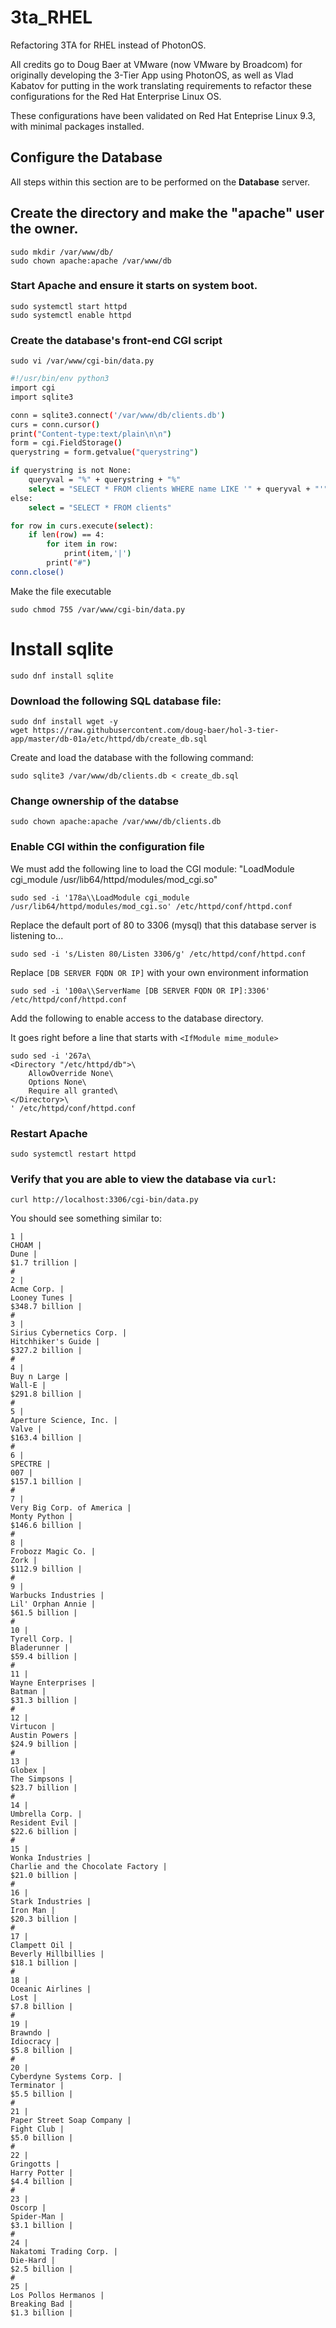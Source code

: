 # 3ta_RHEL
Refactoring 3TA for RHEL instead of PhotonOS.  

All credits go to Doug Baer at VMware (now VMware by Broadcom) for originally developing the 3-Tier App using PhotonOS, as well as Vlad Kabatov for putting in the work translating requirements to refactor these configurations for the Red Hat Enterprise Linux OS.

These configurations have been validated on Red Hat Enteprise Linux 9.3, with minimal packages installed. 

## Configure the Database ##

All steps within this section are to be performed on the __Database__ server.

## Create the directory and make the "apache" user the owner. ##

```
sudo mkdir /var/www/db/
sudo chown apache:apache /var/www/db
```
### Start Apache and ensure it starts on system boot. ###

```
sudo systemctl start httpd
sudo systemctl enable httpd
```

### Create the database's front-end CGI script ###

```
sudo vi /var/www/cgi-bin/data.py
```

```bash
#!/usr/bin/env python3
import cgi
import sqlite3

conn = sqlite3.connect('/var/www/db/clients.db')
curs = conn.cursor()
print("Content-type:text/plain\n\n")
form = cgi.FieldStorage()
querystring = form.getvalue("querystring")

if querystring is not None:
    queryval = "%" + querystring + "%"
    select = "SELECT * FROM clients WHERE name LIKE '" + queryval + "'"
else:
    select = "SELECT * FROM clients"

for row in curs.execute(select):
    if len(row) == 4:
        for item in row:
            print(item,'|')
        print("#")
conn.close()
```
Make the file executable

```
sudo chmod 755 /var/www/cgi-bin/data.py
```

# Install sqlite #

```
sudo dnf install sqlite
```

### Download the following SQL database file: ###

```
sudo dnf install wget -y
wget https://raw.githubusercontent.com/doug-baer/hol-3-tier-app/master/db-01a/etc/httpd/db/create_db.sql
```

Create and load the database with the following command:

```
sudo sqlite3 /var/www/db/clients.db < create_db.sql
```
### Change ownership of the databse ###

```
sudo chown apache:apache /var/www/db/clients.db
```

### Enable CGI within the configuration file ###

We must add the following line to load the CGI module:
"LoadModule cgi_module /usr/lib64/httpd/modules/mod_cgi.so"

```
sudo sed -i '178a\\LoadModule cgi_module /usr/lib64/httpd/modules/mod_cgi.so' /etc/httpd/conf/httpd.conf
```
Replace the default port of 80 to 3306 (mysql) that this database server is listening to...
```
sudo sed -i 's/Listen 80/Listen 3306/g' /etc/httpd/conf/httpd.conf
```
Replace `[DB SERVER FQDN OR IP]` with your own environment information
```
sudo sed -i '100a\\ServerName [DB SERVER FQDN OR IP]:3306' /etc/httpd/conf/httpd.conf
```
Add the following to enable access to the database directory. 

It goes right before a line that starts with `<IfModule mime_module>`

```
sudo sed -i '267a\
<Directory "/etc/httpd/db">\
    AllowOverride None\
    Options None\
    Require all granted\
</Directory>\
' /etc/httpd/conf/httpd.conf
```

### Restart Apache ###
```
sudo systemctl restart httpd
```
### Verify that you are able to view the database via `curl`: ###
```
curl http://localhost:3306/cgi-bin/data.py
```
You should see something similar to:
```
1 |
CHOAM |
Dune |
$1.7 trillion |
#
2 |
Acme Corp. |
Looney Tunes |
$348.7 billion |
#
3 |
Sirius Cybernetics Corp. |
Hitchhiker's Guide |
$327.2 billion |
#
4 |
Buy n Large |
Wall-E |
$291.8 billion |
#
5 |
Aperture Science, Inc. |
Valve |
$163.4 billion |
#
6 |
SPECTRE |
007 |
$157.1 billion |
#
7 |
Very Big Corp. of America |
Monty Python |
$146.6 billion |
#
8 |
Frobozz Magic Co. |
Zork |
$112.9 billion |
#
9 |
Warbucks Industries |
Lil' Orphan Annie |
$61.5 billion |
#
10 |
Tyrell Corp. |
Bladerunner |
$59.4 billion |
#
11 |
Wayne Enterprises |
Batman |
$31.3 billion |
#
12 |
Virtucon |
Austin Powers |
$24.9 billion |
#
13 |
Globex |
The Simpsons |
$23.7 billion |
#
14 |
Umbrella Corp. |
Resident Evil |
$22.6 billion |
#
15 |
Wonka Industries |
Charlie and the Chocolate Factory |
$21.0 billion |
#
16 |
Stark Industries |
Iron Man |
$20.3 billion |
#
17 |
Clampett Oil |
Beverly Hillbillies |
$18.1 billion |
#
18 |
Oceanic Airlines |
Lost |
$7.8 billion |
#
19 |
Brawndo |
Idiocracy |
$5.8 billion |
#
20 |
Cyberdyne Systems Corp. |
Terminator |
$5.5 billion |
#
21 |
Paper Street Soap Company |
Fight Club |
$5.0 billion |
#
22 |
Gringotts |
Harry Potter |
$4.4 billion |
#
23 |
Oscorp |
Spider-Man |
$3.1 billion |
#
24 |
Nakatomi Trading Corp. |
Die-Hard |
$2.5 billion |
#
25 |
Los Pollos Hermanos |
Breaking Bad |
$1.3 billion |
```






